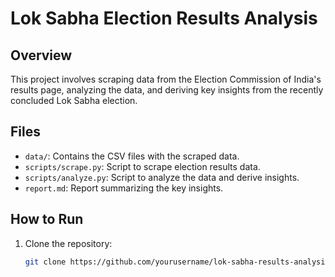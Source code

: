 # Lok Sabha Election Results Analysis

## Overview
This project involves scraping data from the Election Commission of India's results page, analyzing the data, and deriving key insights from the recently concluded Lok Sabha election.

## Files
- `data/`: Contains the CSV files with the scraped data.
- `scripts/scrape.py`: Script to scrape election results data.
- `scripts/analyze.py`: Script to analyze the data and derive insights.
- `report.md`: Report summarizing the key insights.

## How to Run
1. Clone the repository:
   ```sh
   git clone https://github.com/yourusername/lok-sabha-results-analysis.git
